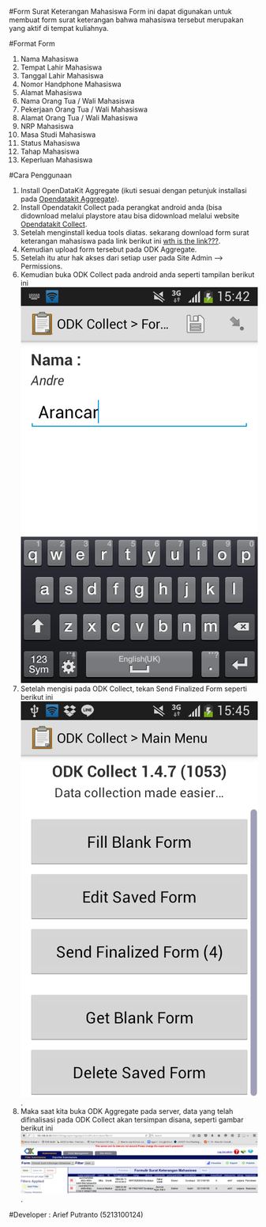 #Form Surat Keterangan Mahasiswa
Form ini dapat digunakan untuk membuat form surat keterangan bahwa 
mahasiswa tersebut merupakan yang aktif di tempat kuliahnya.

#Format Form
1. Nama Mahasiswa
2. Tempat Lahir Mahasiswa
3. Tanggal Lahir Mahasiswa
4. Nomor Handphone Mahasiswa
5. Alamat Mahasiswa
6. Nama Orang Tua / Wali Mahasiswa
7. Pekerjaan Orang Tua / Wali Mahasiswa
8. Alamat Orang Tua / Wali Mahasiswa
9. NRP Mahasiswa
10. Masa Studi Mahasiswa
11. Status Mahasiswa
12. Tahap Mahasiswa
13. Keperluan Mahasiswa

#Cara Penggunaan
1. Install OpenDataKit Aggregate (ikuti sesuai dengan petunjuk installasi
pada [Opendatakit Aggregate](https://opendatakit.org/use/aggregate/)).
2. Install Opendatakit Collect pada perangkat android anda (bisa didownload melalui playstore atau bisa didownload melalui website [Opendatakit Collect](https://opendatakit.org/use/collect/).
3. Setelah menginstall kedua tools diatas. sekarang download form surat keterangan mahasiswa pada link berikut ini [wth is the link???](https://opendatakit.org/use/collect/).
4. Kemudian upload form tersebut pada ODK Aggregate.
5. Setelah itu atur hak akses dari setiap user pada Site Admin --> Permissions.
6. Kemudian buka ODK Collect pada android anda seperti tampilan berikut ini
![Screenshot ODK Collect](https://github.com/ariefputranto/tost/blob/master/form/Screenshot/Screenshot_2016-03-21-15-42-00.png?raw=true)
7. Setelah mengisi pada ODK Collect, tekan Send Finalized Form seperti berikut ini ![Screenshot to finalize form](https://github.com/ariefputranto/tost/blob/master/form/Screenshot/Screenshot_2016-03-21-15-45-45.png?raw=true).
8. Maka saat kita buka ODK Aggregate pada server, data yang telah difinalisasi pada ODK Collect akan tersimpan disana, seperti gambar berikut ini ![Screenshot ODK Aggregate](https://github.com/ariefputranto/tost/blob/master/form/Screenshot/Screenshot%20-%20210316%20-%2015_52_11.png?raw=true).

#Developer :
Arief Putranto (5213100124)